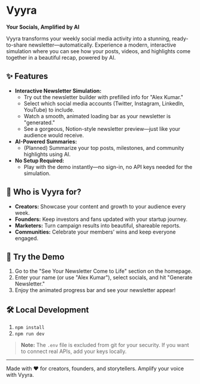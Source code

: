 # Vyyra

**Your Socials, Amplified by AI**

Vyyra transforms your weekly social media activity into a stunning, ready-to-share newsletter—automatically. Experience a modern, interactive simulation where you can see how your posts, videos, and highlights come together in a beautiful recap, powered by AI.

## ✨ Features
- **Interactive Newsletter Simulation:**
  - Try out the newsletter builder with prefilled info for "Alex Kumar."
  - Select which social media accounts (Twitter, Instagram, LinkedIn, YouTube) to include.
  - Watch a smooth, animated loading bar as your newsletter is "generated."
  - See a gorgeous, Notion-style newsletter preview—just like your audience would receive.
- **AI-Powered Summaries:**
  - (Planned) Summarize your top posts, milestones, and community highlights using AI.
- **No Setup Required:**
  - Play with the demo instantly—no sign-in, no API keys needed for the simulation.

## 👥 Who is Vyyra for?
- **Creators:** Showcase your content and growth to your audience every week.
- **Founders:** Keep investors and fans updated with your startup journey.
- **Marketers:** Turn campaign results into beautiful, shareable reports.
- **Communities:** Celebrate your members’ wins and keep everyone engaged.

## 🚀 Try the Demo
1. Go to the "See Your Newsletter Come to Life" section on the homepage.
2. Enter your name (or use "Alex Kumar"), select socials, and hit "Generate Newsletter."
3. Enjoy the animated progress bar and see your newsletter appear!

## 🛠️ Local Development
1. `npm install`
2. `npm run dev`

> **Note:** The `.env` file is excluded from git for your security. If you want to connect real APIs, add your keys locally.

---

Made with ❤️ for creators, founders, and storytellers. Amplify your voice with Vyyra.

